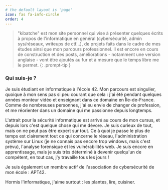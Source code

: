 ```yaml
---
# the default layout is 'page'
icon: fas fa-info-circle
order: 4
---
```


> "kibatche" est mon site personnel qui vise à présenter quelques écrits à propos de l'informatique en général (cybersécurité, admin sys/réseaux, writeups de ctf...), de projets faits dans le cadre de mes études ainsi que mon parcours professionnel. Il est encore en cours de construction et des posts, améliorations - notamment une version anglaise - vont être ajoutés au fur et à mesure que le temps libre me le permet.
{: .prompt-tip }

### Qui suis-je ?

Je suis étudiant en informatique à l'école 42. Mon parcours est singulier, quoique à mon sens pas si peu courant que cela : j'ai été pendant quelques années monteur vidéo et enseignant dans ce domaine en Île-de-France. Comme de nombreuses personnes, j'ai eu envie de changer de profession, et me réorienter dans un domaine qui me passionne depuis longtemps. 

L'attrait pour la sécurité informatique est arrivé au cours de mon cursus, et depuis lors c'est quelque chose qui me dévore. Je suis curieux de tout, mais on ne peut pas être expert sur tout. Ce à quoi je passe le plus de temps est clairement tout ce qui concerne le réseau, l'administration système sur Linux (je ne connais pas encore trop windows, mais c'est prévu), l'analyse forensique et les vulnérabilités web. Je suis encore en apprentissage, mais je suis très déterminé à devenir quelqu'un de compétent, en tout cas, j'y travaille tous les jours !

Je suis également un membre actif de l'association de cybersécurité de mon école : APT42.

Hormis l'informatique, j'aime surtout : les plantes, lire, cuisiner.
